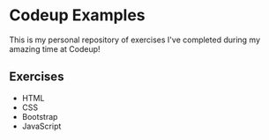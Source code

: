 # Codeup Examples

 This is my personal repository of exercises I've completed during my amazing time at Codeup!

## Exercises
 - HTML
 - CSS
 - Bootstrap
 - JavaScript